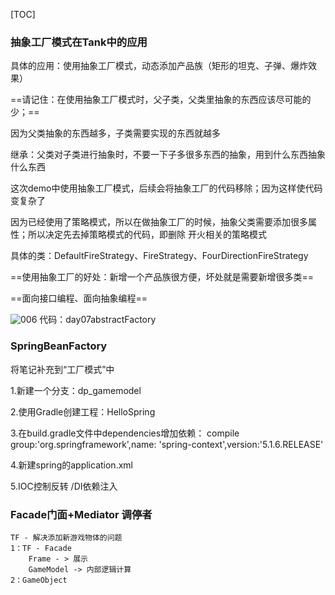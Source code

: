 [TOC]

### 抽象工厂模式在Tank中的应用

具体的应用：使用抽象工厂模式，动态添加产品族（矩形的坦克、子弹、爆炸效果）

==请记住：在使用抽象工厂模式时，父子类，父类里抽象的东西应该尽可能的少；==

因为父类抽象的东西越多，子类需要实现的东西就越多

继承：父类对子类进行抽象时，不要一下子多很多东西的抽象，用到什么东西抽象什么东西


这次demo中使用抽象工厂模式，后续会将抽象工厂的代码移除；因为这样使代码变复杂了

因为已经使用了策略模式，所以在做抽象工厂的时候，抽象父类需要添加很多属性；所以决定先去掉策略模式的代码，即删除 开火相关的策略模式

具体的类：DefaultFireStrategy、FireStrategy、FourDirectionFireStrategy

==使用抽象工厂的好处：新增一个产品族很方便，坏处就是需要新增很多类==

==面向接口编程、面向抽象编程==

![006](16E64227408241CEA287955401D3855C)
代码：day07abstractFactory


### SpringBeanFactory
将笔记补充到“工厂模式”中

1.新建一个分支：dp_gamemodel

2.使用Gradle创建工程：HelloSpring

3.在build.gradle文件中dependencies增加依赖：
compile group:'org.springframework',name: 'spring-context',version:'5.1.6.RELEASE'

4.新建spring的application.xml

5.IOC控制反转 /DI依赖注入


### Facade门面+Mediator 调停者

    TF - 解决添加新游戏物体的问题
    1：TF - Facade 
        Frame - > 展示
        GameModel -> 内部逻辑计算
    2：GameObject


